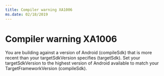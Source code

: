 ```yaml
---
title: Compiler warning XA1006
ms.date: 02/18/2019
---
```

# Compiler warning XA1006

You are building against a version of Android (compileSdk) that is more recent
than your targetSdkVersion specifies (targetSdk). Set your targetSdkVersion to
the highest version of Android available to match your TargetFrameworkVersion
(compileSdk).
